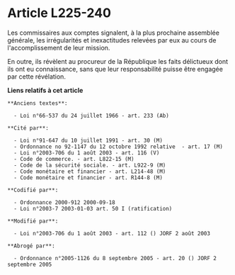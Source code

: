 # Article L225-240

Les commissaires aux comptes signalent, à la plus prochaine assemblée générale, les irrégularités et inexactitudes relevées
par eux au cours de l'accomplissement de leur mission.

En outre, ils révèlent au procureur de la République les faits délictueux dont ils ont eu connaissance, sans que leur
responsabilité puisse être engagée par cette révélation.

**Liens relatifs à cet article**

	**Anciens textes**:

	  - Loi n°66-537 du 24 juillet 1966 - art. 233 (Ab)

	**Cité par**:

	  - Loi n°91-647 du 10 juillet 1991 - art. 30 (M)
	  - Ordonnance no 92-1147 du 12 octobre 1992 relative  - art. 17 (M)
	  - Loi n°2003-706 du 1 août 2003 - art. 116 (V)
	  - Code de commerce. - art. L822-15 (M)
	  - Code de la sécurité sociale. - art. L922-9 (M)
	  - Code monétaire et financier - art. L214-48 (M)
	  - Code monétaire et financier - art. R144-8 (M)

	**Codifié par**:

	  - Ordonnance 2000-912 2000-09-18
	  - Loi n°2003-7 2003-01-03 art. 50 I (ratification)

	**Modifié par**:

	  - Loi n°2003-706 du 1 août 2003 - art. 112 () JORF 2 août 2003

	**Abrogé par**:

	  - Ordonnance n°2005-1126 du 8 septembre 2005 - art. 20 () JORF 2 septembre 2005
